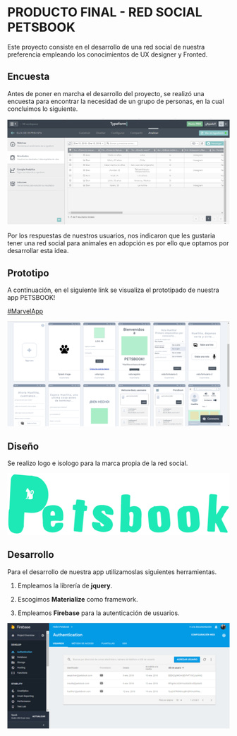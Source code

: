 # PRODUCTO FINAL - RED SOCIAL PETSBOOK

Este proyecto consiste en el desarrollo de una red social de nuestra preferencia empleando los conocimientos de UX designer y Fronted.

## Encuesta

Antes de poner en marcha el desarrollo del proyecto, se realizó una encuesta para encontrar la necesidad de un grupo de personas, en la cual concluimos lo siguiente.

![Sin titulo](assets/images/encuesta-resultados.png)

Por los respuestas de nuestros usuarios, nos indicaron que les gustaria tener una red social para animales en adopción es por ello que optamos por desarrollar esta idea.

## Prototipo

A continuación, en el siguiente link se visualiza el prototipado de nuestra app PETSBOOK!

[#MarvelApp](https://marvelapp.com/4b764hd)

![Sin titulo](assets/images/prototipo.png)

## Diseño

Se realizo logo e isologo para la marca propia de la red social.

![Sin titulo](assets/images/isologo2.png)

## Desarrollo

Para el desarrollo de nuestra app utilizamoslas siguientes herramientas.

1. Empleamos la librería de **jquery**.

2. Escogimos **Materialize** como framework.

3. Empleamos **Firebase** para la autenticación de usuarios.

![Sin titulo](assets/images/firebase.png)
